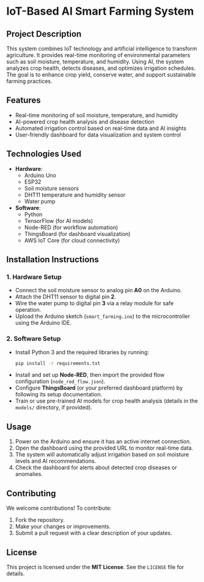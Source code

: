 # IoT-Based AI Smart Farming System

## Project Description
This system combines IoT technology and artificial intelligence to transform agriculture. It provides real-time monitoring of environmental parameters such as soil moisture, temperature, and humidity. Using AI, the system analyzes crop health, detects diseases, and optimizes irrigation schedules. The goal is to enhance crop yield, conserve water, and support sustainable farming practices.

## Features
- Real-time monitoring of soil moisture, temperature, and humidity
- AI-powered crop health analysis and disease detection
- Automated irrigation control based on real-time data and AI insights
- User-friendly dashboard for data visualization and system control

## Technologies Used
- **Hardware**:
  - Arduino Uno
  - ESP32
  - Soil moisture sensors
  - DHT11 temperature and humidity sensor
  - Water pump
- **Software**:
  - Python
  - TensorFlow (for AI models)
  - Node-RED (for workflow automation)
  - ThingsBoard (for dashboard visualization)
  - AWS IoT Core (for cloud connectivity)

## Installation Instructions

### 1. Hardware Setup
- Connect the soil moisture sensor to analog pin **A0** on the Arduino.
- Attach the DHT11 sensor to digital pin **2**.
- Wire the water pump to digital pin **3** via a relay module for safe operation.
- Upload the Arduino sketch (`smart_farming.ino`) to the microcontroller using the Arduino IDE.

### 2. Software Setup
- Install Python 3 and the required libraries by running:
  ```bash
  pip install -r requirements.txt
  ```
- Install and set up **Node-RED**, then import the provided flow configuration (`node_red_flow.json`).
- Configure **ThingsBoard** (or your preferred dashboard platform) by following its setup documentation.
- Train or use pre-trained AI models for crop health analysis (details in the `models/` directory, if provided).

## Usage
1. Power on the Arduino and ensure it has an active internet connection.
2. Open the dashboard using the provided URL to monitor real-time data.
3. The system will automatically adjust irrigation based on soil moisture levels and AI recommendations.
4. Check the dashboard for alerts about detected crop diseases or anomalies.

## Contributing
We welcome contributions! To contribute:
1. Fork the repository.
2. Make your changes or improvements.
3. Submit a pull request with a clear description of your updates.

## License
This project is licensed under the **MIT License**. See the `LICENSE` file for details.
